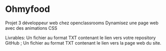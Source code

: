 # Ohmyfood
Projet 3 développeur web chez openclassrooms
Dynamisez une page web avec des animations CSS


Livrables:
Un fichier au format TXT contenant le lien vers votre repository GitHub ;
Un fichier au format TXT contenant le lien vers la page web du site.
